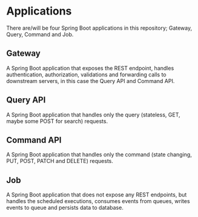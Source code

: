 # Applications

There are/will be four Spring Boot applications in this repository; Gateway, Query, Command and Job.

## Gateway

A Spring Boot application that exposes the REST endpoint, handles authentication, authorization, validations and forwarding calls to downstream servers, in this case the Query API and Command API.

## Query API

A Spring Boot application that handles only the query (stateless, GET, maybe some POST for search) requests.

## Command API

A Spring Boot application that handles only the command (state changing, PUT, POST, PATCH and DELETE) requests.

## Job

A Spring Boot application that does not expose any REST endpoints, but handles the scheduled executions, consumes events from queues, writes events to queue and persists data to database.
